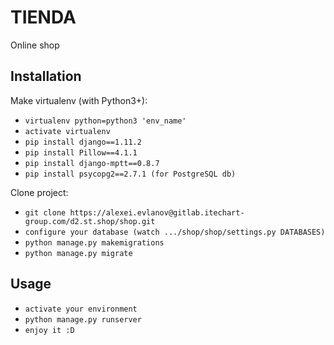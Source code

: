 # TIENDA
Online shop

## Installation
Make virtualenv (with Python3+):
 * `virtualenv python=python3 'env_name'`
 * `activate virtualenv`
 * `pip install django==1.11.2`
 * `pip install Pillow==4.1.1`
 * `pip install django-mptt==0.8.7`
 * `pip install psycopg2==2.7.1 (for PostgreSQL db)`
 
Clone project:
 * `git clone https://alexei.evlanov@gitlab.itechart-group.com/d2.st.shop/shop.git`
 * `configure your database (watch .../shop/shop/settings.py DATABASES)`
 * `python manage.py makemigrations`
 * `python manage.py migrate`

## Usage
 * `activate your environment`
 * `python manage.py runserver`
 * `enjoy it :D`